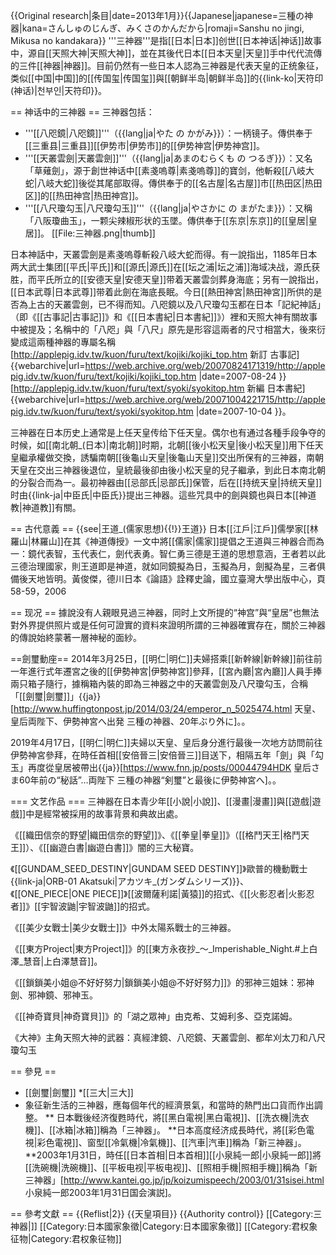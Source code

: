 {{Original research|条目|date=2013年1月}}{{Japanese|japanese=三種の神器|kana=さんしゅのじんぎ、みくさのかんだから|romaji=Sanshu no jingi, Mikusa no kandakara}}
'''三神器'''是指[[日本|日本]]创世[[日本神话|神话]]故事中，源自[[天照大神|天照大神]]，並在其後代日本[[日本天皇|天皇]]手中代代流傳的三件[[神器|神器]]。目前仍然有一些日本人認為三神器是代表天皇的正统象征，类似[[中国|中国]]的[[传国玺|传国玺]]與[[朝鲜半岛|朝鲜半岛]]的{{link-ko|天符印 (神话)|천부인|天符印}}。

== 神话中的三神器 ==
三神器包括：
* '''[[八咫鏡|八咫鏡]]'''（{{lang|ja|やた の かがみ}}）：一柄镜子。傳供奉于[[三重县|三重县]][[伊势市|伊势市]]的[[伊势神宫|伊势神宫]]。
* '''[[天叢雲劍|天叢雲劍]]'''（{{lang|ja|あまのむらくも の つるぎ}}）：又名「草薙劍」，源于創世神话中[[素戔嗚尊|素戔嗚尊]]的寶剑，他斬殺[[八岐大蛇|八岐大蛇]]後從其尾部取得。傳供奉于的[[名古屋|名古屋]]市[[热田区|热田区]]的[[热田神宫|热田神宫]]。
* '''[[八尺瓊勾玉|八尺瓊勾玉]]'''（{{lang|ja|やさかに の まがたま}}）：又稱「八阪瓊曲玉」，一颗尖辣椒形状的玉墜。傳供奉于[[东京|东京]]的[[皇居|皇居]]。
[[File:三神器.png|thumb]]


日本神話中，天叢雲劍是素戔嗚尊斬殺八岐大蛇而得。有一說指出，1185年日本两大武士集团[[平氏|平氏]]和[[源氏|源氏]]在[[坛之浦|坛之浦]]海域决战，源氏获胜，而平氏所立的[[安德天皇|安德天皇]]带着天叢雲剑葬身海底；另有一說指出，[[日本武尊|日本武尊]]带着此劍在海底長眠。今日[[熱田神宮|熱田神宮]]所供的是否為上古的天叢雲劍，已不得而知。八咫鏡以及八尺瓊勾玉都在日本「記紀神話」（即《[[古事記|古事記]]》和《[[日本書紀|日本書紀]]》）裡和天照大神有關故事中被提及；名稱中的「八咫」與「八尺」原先是形容這兩者的尺寸相當大，後來衍變成這兩種神器的專屬名稱<ref>[http://applepig.idv.tw/kuon/furu/text/kojiki/kojiki_top.htm 新訂 古事記] {{webarchive|url=https://web.archive.org/web/20070824171319/http://applepig.idv.tw/kuon/furu/text/kojiki/kojiki_top.htm |date=2007-08-24 }}</ref><ref>[http://applepig.idv.tw/kuon/furu/text/syoki/syokitop.htm 新編 日本書紀] {{webarchive|url=https://web.archive.org/web/20071004221715/http://applepig.idv.tw/kuon/furu/text/syoki/syokitop.htm |date=2007-10-04 }}</ref>。

三神器在日本历史上通常是上任天皇传给下任天皇。偶尔也有通过各種手段争夺的时候，如[[南北朝_(日本)|南北朝]]时期，北朝[[後小松天皇|後小松天皇]]用下任天皇繼承權做交換，誘騙南朝[[後龜山天皇|後龜山天皇]]交出所保有的三神器，南朝天皇在交出三神器後退位，皇統最後卻由後小松天皇的兒子繼承，到此日本南北朝的分裂合而為一。最初神器由[[忌部氏|忌部氏]]保管，后在[[持统天皇|持统天皇]]时由{{link-ja|中臣氏|中臣氏}}提出三神器。這些咒具中的劍與鏡也與日本[[神道教|神道教]]有關。

== 古代意義 ==
{{see|王道_(儒家思想){{!}}王道}}
日本[[江戶|江戶]]儒學家[[林羅山|林羅山]]在其《神道傳授》一文中將[[儒家|儒家]]提倡之王道與三神器合而為一：鏡代表智，玉代表仁，劍代表勇。智仁勇三德是王道的思想意涵，王者若以此三德治理國家，則王道即是神道，就如同鏡擬為日，玉擬為月，劍擬為星，三者俱備後天地皆明。<ref>黃俊傑，德川日本《論語》詮釋史論，國立臺灣大學出版中心，頁58-59，2006</ref>

== 现况 ==
據說没有人親眼見過三神器，同时上文所提的“神宫”與“皇居”也無法對外界提供照片或是任何可證實的資料來證明所謂的三神器確實存在，關於三神器的傳說始終蒙著一層神秘的面紗。

==劍璽動座==
2014年3月25日，[[明仁|明仁]]夫婦搭乘[[新幹線|新幹線]]前往前一年進行式年遷宮之後的[[伊勢神宮|伊勢神宮]]參拜，[[宮內廳|宮內廳]]人員手捧兩只箱子隨行，據稱箱內裝的即為三神器之中的天叢雲劍及八尺瓊勾玉，合稱「[[劍璽|劍璽]]」<ref>{{ja}}[http://www.huffingtonpost.jp/2014/03/24/emperor_n_5025474.html 天皇、皇后両陛下、伊勢神宮へ出発 三種の神器、20年ぶり外に]。</ref>。

2019年4月17日，[[明仁|明仁]]夫婦以天皇、皇后身分進行最後一次地方訪問前往伊勢神宮參拜，在時任首相[[安倍晉三|安倍晉三]]目送下，相隔五年「劍」與「勾玉」再度從皇居被帶出<ref>{{ja}}[https://www.fnn.jp/posts/00044794HDK 皇后さま60年前の“秘話”…両陛下 三種の神器“剣璽”と最後に伊勢神宮へ]。</ref>。

=== 文艺作品 ===
三神器在日本青少年[[小說|小說]]、[[漫畫|漫畫]]與[[遊戲|遊戲]]中是經常被採用的故事背景和典故出處。

《[[織田信奈的野望|織田信奈的野望]]》、《[[拳皇|拳皇]]》（[[格鬥天王|格鬥天王]]）、《[[幽遊白書|幽遊白書]]》闇的三大秘寶。

《[[GUNDAM_SEED_DESTINY|GUNDAM SEED DESTINY]]》歐普的機動戰士{{link-ja|ORB-01 Akatsuki|アカツキ_(ガンダムシリーズ)}}、《[[ONE_PIECE|ONE PIECE]]》[[波爾薩利諾|黃猿]]的招式、《[[火影忍者|火影忍者]]》[[宇智波鼬|宇智波鼬]]的招式。

《[[美少女戰士|美少女戰士]]》中外太陽系戰士的三神器。

《[[東方Project|東方Project]]》的[[東方永夜抄_～_Imperishable_Night.#上白澤_慧音|上白澤慧音]]。

《[[鎖鎖美小姐@不好好努力|鎖鎖美小姐@不好好努力]]》的邪神三姐妹：邪神劍、邪神鏡、邪神玉。

《[[神奇寶貝|神奇寶貝]]》的「湖之眾神」由克希、艾姆利多、亞克諾姆。

《大神》主角天照大神的武器：真經津鏡、八咫鏡、天叢雲劍、都牟刈太刀和八尺瓊勾玉

== 參見 ==

* [[劍璽|劍璽]]
*[[三大|三大]]
* 象征新生活的三神器，應每個年代的經濟景氣，和當時的熱門出口貨而作出調整。
** 日本戰後经济復甦時代，將[[黑白電視|黑白電視]]、[[洗衣機|洗衣機]]、[[冰箱|冰箱]]稱為「三神器」。
**日本高度经济成長時代，將[[彩色電視|彩色電視]]、窗型[[冷氣機|冷氣機]]、[[汽車|汽車]]稱為「新三神器」。
**2003年1月31日，時任[[日本首相|日本首相]][[小泉純一郎|小泉純一郎]]將[[洗碗機|洗碗機]]、[[平板电视|平板电视]]、[[照相手機|照相手機]]稱為「新三神器」<ref>[http://www.kantei.go.jp/jp/koizumispeech/2003/01/31sisei.html 小泉純一郎2003年1月31日国会演説]</ref>。

== 參考文獻 ==
{{Reflist|2}}
{{天皇項目}}
{{Authority control}}
[[Category:三神器|]]
[[Category:日本國家象徵|Category:日本國家象徵]]
[[Category:君权象征物|Category:君权象征物]]